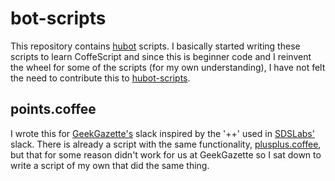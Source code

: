 # bot-scripts
This repository contains [hubot](https://hubot.github.com/) scripts. I basically started writing these scripts to learn CoffeScript and since this is beginner code and I reinvent the wheel for some of the scripts (for my own understanding), I have not felt the need to contribute this to [hubot-scripts](https://github.com/github/hubot-scripts).

## points.coffee
I wrote this for [GeekGazette's](http://gg.ieeeiitr.com/) slack inspired by the '++' used in [SDSLabs'](https://sdslabs.co/) slack. There is already a script with the same functionality, [plusplus.coffee](https://github.com/github/hubot-scripts/blob/master/src/scripts/plusplus.coffee), but that for some reason didn't work for us at GeekGazette so I sat down to write a script of my own that did the same thing. 

